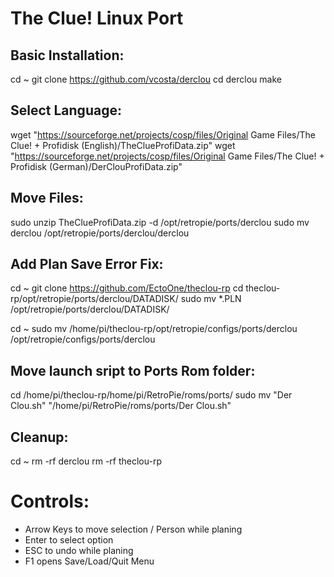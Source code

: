 # The Clue! Linux Port

Basic Installation:
---
cd ~
git clone https://github.com/vcosta/derclou
cd derclou
make

Select Language:
---
wget "https://sourceforge.net/projects/cosp/files/Original Game Files/The Clue! + Profidisk (English)/TheClueProfiData.zip"
wget "https://sourceforge.net/projects/cosp/files/Original Game Files/The Clue! + Profidisk (German)/DerClouProfiData.zip"

Move Files:
---
sudo unzip TheClueProfiData.zip -d /opt/retropie/ports/derclou
sudo mv derclou /opt/retropie/ports/derclou/derclou

Add Plan Save Error Fix:
---
cd ~
git clone https://github.com/EctoOne/theclou-rp
cd theclou-rp/opt/retropie/ports/derclou/DATADISK/
sudo mv *.PLN /opt/retropie/ports/derclou/DATADISK/

cd ~
sudo mv /home/pi/theclou-rp/opt/retropie/configs/ports/derclou /opt/retropie/configs/ports/derclou

Move launch sript to Ports Rom folder:
---

cd /home/pi/theclou-rp/home/pi/RetroPie/roms/ports/
sudo mv "Der Clou.sh" "/home/pi/RetroPie/roms/ports/Der Clou.sh"

Cleanup:
---
cd ~
rm -rf derclou
rm -rf theclou-rp

# Controls:
* Arrow Keys to move selection / Person while planing
* Enter to select option
* ESC to undo while planing
* F1 opens Save/Load/Quit Menu

